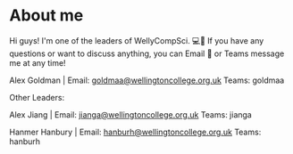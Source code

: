 # About me

Hi guys! I'm one of the leaders of WellyCompSci. 💻🧪
If you have any questions or want to discuss anything, you can Email 📧 or Teams message me at any time!

Alex Goldman |
Email: goldmaa@wellingtoncollege.org.uk
Teams: goldmaa

Other Leaders:

Alex Jiang |
Email: jianga@wellingtoncollege.org.uk
Teams: jianga

Hanmer Hanbury |
Email: hanburh@wellingtoncollege.org.uk
Teams: hanburh
